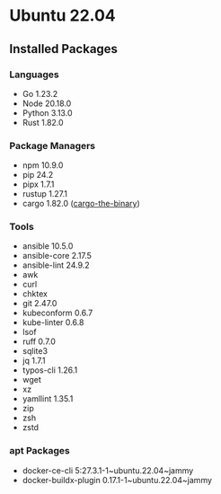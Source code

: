 # Ubuntu 22.04

## Installed Packages

### Languages

- Go 1.23.2
- Node 20.18.0
- Python 3.13.0
- Rust 1.82.0

### Package Managers

- npm 10.9.0
- pip 24.2
- pipx 1.7.1
- rustup 1.27.1
- cargo 1.82.0 ([cargo-the-binary](https://github.com/rust-lang/cargo/blob/master/src/cargo/version.rs))

### Tools

- ansible 10.5.0
- ansible-core 2.17.5
- ansible-lint 24.9.2
- awk
- curl
- chktex
- git 2.47.0
- kubeconform 0.6.7
- kube-linter 0.6.8
- lsof
- ruff 0.7.0
- sqlite3
- jq 1.7.1
- typos-cli 1.26.1
- wget
- xz
- yamllint 1.35.1
- zip
- zsh
- zstd

### apt Packages

- docker-ce-cli 5:27.3.1-1\~ubuntu.22.04\~jammy
- docker-buildx-plugin 0.17.1-1\~ubuntu.22.04\~jammy
